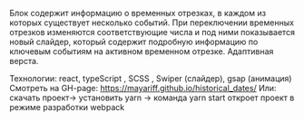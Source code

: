 Блок содержит информацию о временных отрезках, в каждом из которых существует несколько событий.
При переключении временных отрезков изменяются соответствующие числа и под ними показывается новый слайдер,
который содержит подробную информацию по ключевым событиям на активном временном отрезке.
Адаптивная верста.

Технологии: react, typeScript , SCSS , Swiper (слайдер), gsap (анимация)
Смотреть на GH-page: https://mayariff.github.io/historical_dates/
Или: скачать проект-> установить yarn -> команда yarn start  откроет проект в режиме разработки webpack